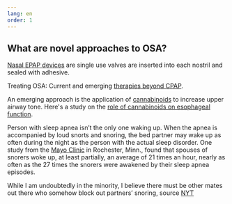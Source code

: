 ```yaml
---
lang: en
order: 1
---
```


What are novel approaches to OSA?
-------------

<a href="https://www.ncbi.nlm.nih.gov/pubmed/21461326" target="blank_">Nasal EPAP devices</a> are single use valves are inserted into each nostril and sealed with adhesive.

Treating OSA: Current and emerging <a href="https://onlinelibrary.wiley.com/doi/full/10.1111/resp.13144" target="blank_">therapies beyond CPAP</a>.

An emerging approach is the application of <a href="https://www.ncbi.nlm.nih.gov/pmc/articles/PMC4242689/">cannabinoids</a> to increase upper airway tone. Here's a study on the <a href="https://www.ncbi.nlm.nih.gov/pmc/articles/PMC5665514/">role of cannabinoids on esophageal function</a>.

Person with sleep apnea isn’t the only one waking up. When the apnea is accompanied by loud snorts and snoring, the bed partner may wake up as often during the night as the person with the actual sleep disorder. One study from the <a href="https://www.ncbi.nlm.nih.gov/pubmed/10918859?ordinalpos=2&itool=EntrezSystem2.PEntrez.Pubmed.Pubmed_ResultsPanel.Pubmed_DefaultReportPanel.Pubmed_RVDocSum">Mayo Clinic</a> in Rochester, Minn., found that spouses of snorers woke up, at least partially, an average of 21 times an hour, nearly as often as the 27 times the snorers were awakened by their sleep apnea episodes.

While I am undoubtedly in the minority, I believe there must be other mates out there who somehow block out partners’ snoring, source <a href="https://well.blogs.nytimes.com/2009/06/11/sleeping-with-a-snorer/">NYT</a>

